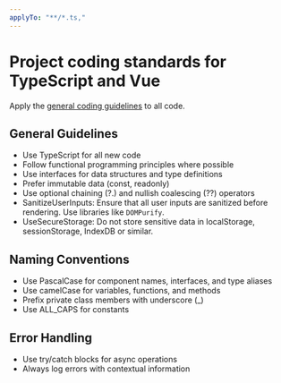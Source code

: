 ```yaml
---
applyTo: "**/*.ts,"
---
```


# Project coding standards for TypeScript and Vue

Apply the [general coding guidelines](../copilot-instructions.md) to all code.

## General Guidelines

- Use TypeScript for all new code
- Follow functional programming principles where possible
- Use interfaces for data structures and type definitions
- Prefer immutable data (const, readonly)
- Use optional chaining (?.) and nullish coalescing (??) operators
- SanitizeUserInputs: Ensure that all user inputs are sanitized before rendering. Use libraries like `DOMPurify`.
- UseSecureStorage: Do not store sensitive data in localStorage, sessionStorage, IndexDB or similar.

## Naming Conventions

- Use PascalCase for component names, interfaces, and type aliases
- Use camelCase for variables, functions, and methods
- Prefix private class members with underscore (\_)
- Use ALL_CAPS for constants

## Error Handling

- Use try/catch blocks for async operations
- Always log errors with contextual information

